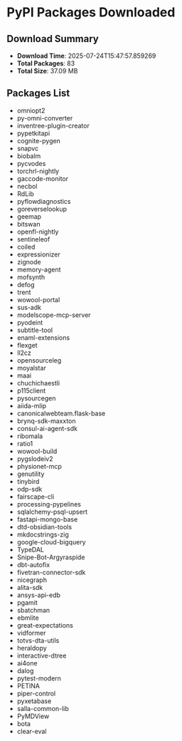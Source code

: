 # PyPI Packages Downloaded

## Download Summary
- **Download Time**: 2025-07-24T15:47:57.859269
- **Total Packages**: 83
- **Total Size**: 37.09 MB

## Packages List
- omniopt2
- py-omni-converter
- inventree-plugin-creator
- pypetkitapi
- cognite-pygen
- snapvc
- biobalm
- pycvodes
- torchrl-nightly
- gaccode-monitor
- necbol
- RdLib
- pyflowdiagnostics
- goreverselookup
- geemap
- bitswan
- openfl-nightly
- sentineleof
- coiled
- expressionizer
- zignode
- memory-agent
- mofsynth
- defog
- trent
- wowool-portal
- sus-adk
- modelscope-mcp-server
- pyodeint
- subtitle-tool
- enaml-extensions
- flexget
- ll2cz
- opensourceleg
- moyalstar
- maai
- chuchichaestli
- p115client
- pysourcegen
- aiida-mlip
- canonicalwebteam.flask-base
- brynq-sdk-maxxton
- consul-ai-agent-sdk
- ribomala
- ratio1
- wowool-build
- pygslodeiv2
- physionet-mcp
- genutility
- tinybird
- odp-sdk
- fairscape-cli
- processing-pypelines
- sqlalchemy-psql-upsert
- fastapi-mongo-base
- dtd-obsidian-tools
- mkdocstrings-zig
- google-cloud-bigquery
- TypeDAL
- Snipe-Bot-Argyraspide
- dbt-autofix
- fivetran-connector-sdk
- nicegraph
- alita-sdk
- ansys-api-edb
- pgamit
- sbatchman
- ebmlite
- great-expectations
- vidformer
- totvs-dta-utils
- heraldopy
- interactive-dtree
- ai4one
- dalog
- pytest-modern
- PETINA
- piper-control
- pyxetabase
- salla-common-lib
- PyMDView
- bota
- clear-eval
